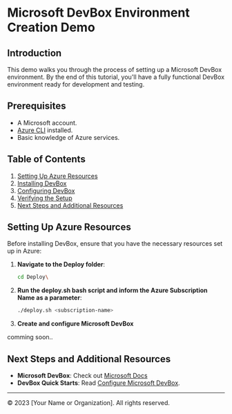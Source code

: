 # Microsoft DevBox Environment Creation Demo

## Introduction

This demo walks you through the process of setting up a Microsoft DevBox environment. By the end of this tutorial, you'll have a fully functional DevBox environment ready for development and testing.

## Prerequisites

- A Microsoft account.
- [Azure CLI](https://docs.microsoft.com/en-us/cli/azure/install-azure-cli) installed.
- Basic knowledge of Azure services.

## Table of Contents

1. [Setting Up Azure Resources](#setting-up-azure-resources)
2. [Installing DevBox](#installing-devbox)
3. [Configuring DevBox](#configuring-devbox)
4. [Verifying the Setup](#verifying-the-setup)
5. [Next Steps and Additional Resources](#next-steps-and-additional-resources)

## Setting Up Azure Resources

Before installing DevBox, ensure that you have the necessary resources set up in Azure:

1. **Navigate to the Deploy folder**:
    ```bash
    cd Deploy\
    ```

2. **Run the deploy.sh bash script and inform the Azure Subscription Name as a parameter**:
    ```bash
    ./deploy.sh <subscription-name>
    ```
3. **Create and configure Microsoft DevBox**

comming soon..

## Next Steps and Additional Resources

- **Microsoft DevBox**: Check out [Microsoft Docs](https://learn.microsoft.com/en-us/azure/dev-box/)
- **DevBox Quick Starts**: Read [Configure Microsoft DevBox](https://learn.microsoft.com/en-us/azure/dev-box/quickstart-configure-dev-box-service?tabs=AzureADJoin).

---

© 2023 [Your Name or Organization]. All rights reserved.
